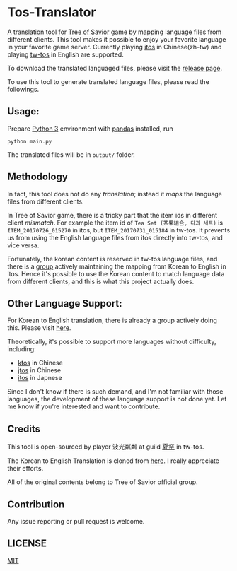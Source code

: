 # Tos-Translator

A translation tool for [Tree of Savior](https://treeofsavior.com/page/main/) game by mapping language files from different clients. This tool makes it possible to enjoy your favorite language in your favorite game server. Currently playing [itos](https://treeofsavior.com/page/main/) in Chinese(zh-tw) and playing [tw-tos](http://tos.x2game.com.tw/) in English are supported.

To download the translated languaged files, please visit the [release page](https://github.com/hiiwave/Tos-Translater/releases).

To use this tool to generate translated language files, please read the followings.

## Usage:

Prepare [Python 3](https://www.python.org/) environment with [pandas](http://pandas.pydata.org/) installed, run
```
python main.py
```

The translated files will be in `output/` folder.

## Methodology

In fact, this tool does not do any *translation*; instead it *maps* the language files from different clients. 

In Tree of Savior game, there is a tricky part that the item ids in different client *mismatch*.
For example the item id of `Tea Set (茶果組合, 다과 세트)` is `ITEM_20170726_015270` in itos, but `ITEM_20170731_015184` in tw-tos.
It prevents us from using the English language files from itos directly into tw-tos, and vice versa.

Fortunately, the korean content is reserved in tw-tos language files, and there is a [group]((https://github.com/Treeofsavior/EnglishTranslation)) actively maintaining the mapping from Korean to English in itos.
Hence it's possible to use the Korean content to match language data from different clients, and this is what this project actually does.

## Other Language Support:
For Korean to English translation, there is already a group actively doing this. Please visit [here](https://github.com/Treeofsavior/EnglishTranslation).

Theoretically, it's possible to support more languages without difficulty, including:
- [ktos](http://tos.nexon.com) in Chinese
- [jtos](http://tos.nexon.co.jp/) in Chinese
- [itos](https://treeofsavior.com/page/main/) in Japnese

Since I don't know if there is such demand, and I'm not familiar with those languages, the development of these language support is not done yet. Let me know if you're interested and want to contribute.

## Credits
This tool is open-sourced by player 波光粼粼 at guild [夏祭](https://forum.gamer.com.tw/C.php?bsn=19840&snA=29788) in tw-tos.

The Korean to English Translation is cloned from [here](https://github.com/Treeofsavior/EnglishTranslation). I really appreciate their efforts.

All of the original contents belong to Tree of Savior official group.

## Contribution
Any issue reporting or pull request is welcome. 

## LICENSE
[MIT](https://github.com/hiiwave/Tos-Translater/blob/master/LICENSE)
